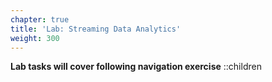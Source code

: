 ```yaml
---
chapter: true
title: 'Lab: Streaming Data Analytics'
weight: 300
---
```


**Lab tasks will cover following navigation exercise**
::children
